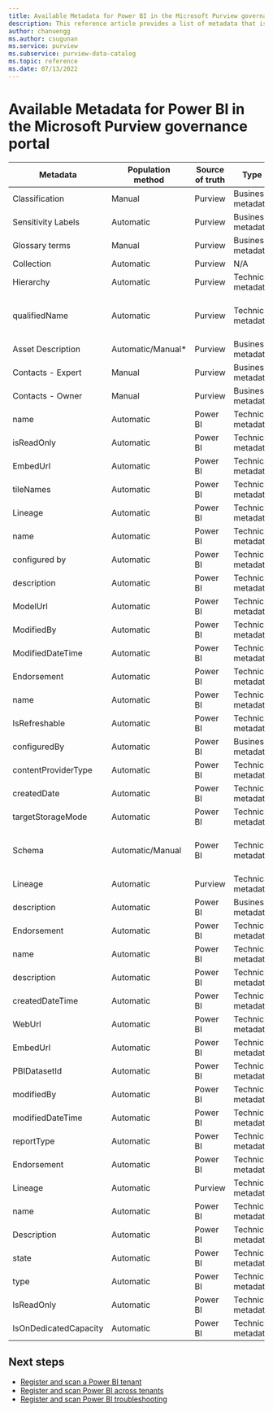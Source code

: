 ```yaml
---
title: Available Metadata for Power BI in the Microsoft Purview governance portal
description: This reference article provides a list of metadata that is available for a Power BI tenant in the Microsoft Purview governance portal.
author: chanuengg
ms.author: csugunan
ms.service: purview
ms.subservice: purview-data-catalog
ms.topic: reference
ms.date: 07/13/2022
---
```


# Available Metadata for Power BI in the Microsoft Purview governance portal

|Metadata|Population method|Source of truth|Type|Asset type|Editable|Example|Upstream metadata|
|--------------|------|---------|-----------------|----------|------|-----------------|-----------------|
|Classification|	Manual|	Purview|	Business metadata|	All types|	Yes|	U.S. Social Security Number (SSN)|	N/A|
|Sensitivity Labels|	Automatic|	Purview|	Business metadata|	All types|	No|	Confidential|	See notes|
|Glossary terms|	Manual|	Purview|	Business metadata|	All types|	Yes|	Customer|	N/A|
|Collection|	Automatic|	Purview|	N/A|	All types|	|	NinjaSales|	N/A|
|Hierarchy|	Automatic|	Purview|	Technical metadata|	All types|	No|	|	N/A|
|qualifiedName|	Automatic|	Purview|	Technical metadata|	All types|	No|	https://app.powerbi.com/groups/657d261d-247b-4234-9c2d-515b0bbdd328/datasets/0a0ca805-3934-4265-be58-3afc833d8ac5|	N/A|
|Asset Description|	Automatic/Manual*|	Purview|	Business metadata|	All types|	Yes|	This is a description|	N/A|
|Contacts - Expert|	Manual|	Purview|	Business metadata|	All types|	Yes|	johnsmith@contoso.com|	N/A|
|Contacts - Owner|	Manual|	Purview|	Business metadata|	All types|	Yes|	Janedoe@contoso.com|	N/A|
|name|	Automatic|	Power BI|	Technical metadata|	Power BI Dashboard|	Yes|	Sales Dashboard|	dashboard.DisplayName|
|isReadOnly|	Automatic|	Power BI|	Technical metadata|	Power BI Dashboard|	No|	FALSE|	dashboard.IsReadOnly|
|EmbedUrl|	Automatic|	Power BI|	Technical metadata|	Power BI Dashboard|	No|	|	dashboard.EmbedUrl|
|tileNames|	Automatic|	Power BI|	Technical metadata|	Power BI Dashboard|	No|	"Count of ConcertId Count of CardType|"	TileTitles|
|Lineage|	Automatic|	Power BI|	Technical metadata|	Power BI Dashboard|	No|	N/A|	N/A|
|name|	Automatic|	Power BI|	Technical metadata|	Power BI dataflow|	Yes|	Sales Dataflow|	dataflow.Name|
|configured by|	Automatic|	Power BI|	Technical metadata|	Power BI dataflow|	No|	johnsmith@contoso.com|	dataflow.ConfiguredBy|
|description|	Automatic|	Power BI|	Technical metadata|	Power BI dataflow|	Yes|	This is a Power BI data flow.|	dataflow.Description|
|ModelUrl|	Automatic|	Power BI|	Technical metadata|	Power BI dataflow|	No|	|	dataflow.ModelUrl|
|ModifiedBy|	Automatic|	Power BI|	Technical metadata|	Power BI dataflow|	No|	|	dataflow.ModifiedBy|
|ModifiedDateTime|	Automatic|	Power BI|	Technical metadata|	Power BI dataflow|	No|	|	dataflow.ModifiedDateTime|
|Endorsement|	Automatic|	Power BI|	Technical metadata|	Power BI dataflow|	No|	Certified|	dataflow.EndorsementDetails|
|name|	Automatic|	Power BI|	Technical metadata|	Power BI Dataset|	Yes|	Customer Profitability Sample|	dataset.Name|
|IsRefreshable|	Automatic|	Power BI|	Technical metadata|	Power BI Dataset|	No|	TRUE|	dataset.IsRefreshable|
|configuredBy|	Automatic|	Power BI|	Business metadata|	Power BI Dataset|	No|	johnsmith@contoso.com|	dataset.ConfiguredBy|
|contentProviderType|	Automatic|	Power BI|	Technical metadata|	Power BI Dataset|	No|	PbixInImportMode|	dataset.ContentProviderType|
|createdDate|	Automatic|	Power BI|	Technical metadata|	Power BI Dataset|	No|	Wed Mar 10 2021 10:14:45 GMT-0500 (Eastern Standard Time)|	dataset.CreatedDateTime|
|targetStorageMode|	Automatic|	Power BI|	Technical metadata|	Power BI Dataset|	No|	Abf|	dataset.TargetStorageMode|
|Schema|	Automatic/Manual|	Power BI|	Technical metadata|	Power BI Dataset|	| Field Name: CountryName, Column Level Classification: Country/Region, Glossary Term: Customer Country, Data Type: String. Asset description:Customer country |	N/A|
|Lineage|	Automatic|	Purview|	Technical metadata|	Power BI Dataset|	No|	|	N/A|
|description|	Automatic|	Power BI|	Business metadata|	Power BI Dataset|	Yes|	This is a Power BI Dataset.|	dataset.Description|
|Endorsement|	Automatic|	Power BI|	Technical metadata|	Power BI Dataset|	No|	Public|	dataset.EndorsementDetails|
|name|	Automatic|	Power BI|	Technical metadata|	Power BI Report|	Yes|	Human Resources Sample|	report.Name|
|description|	Automatic|	Power BI|	Technical metadata|	Power BI Report|	Yes|	This is a Power BI Report.|	report.Description|
|createdDateTime|	Automatic|	Power BI|	Technical metadata|	Power BI Report|	No|	Fri Feb 12 2021 20:27:34 GMT-0500 (Eastern Standard Time)|	report.CreatedDateTime|
|WebUrl|	Automatic|	Power BI|	Technical metadata|	Power BI Report|	No|	|	report.WebUrl|
|EmbedUrl|	Automatic|	Power BI|	Technical metadata|	Power BI Report|	No|	|	report.EmbedUrl|
|PBIDatasetId|	Automatic|	Power BI|	Technical metadata|	Power BI Report|	No|	|	report.DatasetId;|
|modifiedBy|	Automatic|	Power BI|	Technical metadata|	Power BI Report|	No|	Janedoe@contoso.com|	report.ModifiedBy|
|modifiedDateTime|	Automatic|	Power BI|	Technical metadata|	Power BI Report|	No|	Wed Mar 10 2021 13:50:33 GMT-0500 (Eastern Standard Time)|	report.ModifiedDateTime|
|reportType|	Automatic|	Power BI|	Technical metadata|	Power BI Report|	No|	PowerBIReport|	report.ReportType|
|Endorsement|	Automatic|	Power BI|	Technical metadata|	Power BI Report|	No|	Sensitive|	report.EndorsementDetails|
|Lineage|	Automatic|	Purview|	Technical metadata|	Power BI Report|	No|	N/A|	N/A|
|name|	Automatic|	Power BI|	Technical metadata|	Power BI Workspace|	Yes|	SalesNA|	workspace.Name|
|Description|	Automatic|	Power BI|	Technical metadata|	Power BI Workspace|	Yes|	This is a Power BI Workspace.|	workspace.Description|
|state|	Automatic|	Power BI|	Technical metadata|	Power BI Workspace|	No|	Active|	workspace.State|
|type|	Automatic|	Power BI|	Technical metadata|	Power BI Workspace|	No|	workspace|	ResourceType.Workspace|
|IsReadOnly|	Automatic|	Power BI|	Technical metadata|	Power BI Workspace|	No|	FALSE|	workspace.IsReadOnly|
|IsOnDedicatedCapacity|	Automatic|	Power BI|	Technical metadata|	Power BI Workspace|	No|	TRUE|	workspace.IsOnDedicatedCapacity|


## Next steps

- [Register and scan a Power BI tenant](register-scan-power-bi-tenant.md)
- [Register and scan Power BI across tenants](register-scan-power-bi-cross-tenant.md)
- [Register and scan Power BI troubleshooting](register-scan-power-bi-troubleshoot.md)

